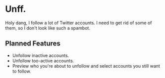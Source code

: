 # Unff.

Holy dang, I follow a lot of Twitter accounts. I need to get rid of some of them, so I don't look like such a spambot.

## Planned Features

+ Unfollow inactive accounts.
+ Unfollow too-active accounts.
+ Preview who you're about to unfollow and select accounts you still want to follow.
